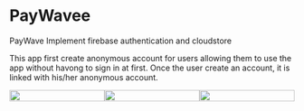 # PayWavee
PayWave Implement firebase authentication and cloudstore

This app first create anonymous account for users allowing them to use the app without havong to sign in at first.
Once the user create an account, it is linked with his/her anonymous account.

<div style="display:flex; width:100%;">
  <img src="https://user-images.githubusercontent.com/92781552/225153446-b717aa54-05ea-4664-933f-51118adf5ab3.jpeg" style="width:100%;" >
  <img src="https://user-images.githubusercontent.com/92781552/225153518-18b289d2-60f0-4f97-bb81-b1c4862f0f36.jpeg" style="width:100%;">
  <img src="https://user-images.githubusercontent.com/92781552/225153558-a78b8801-3654-4f83-8898-2e2b45e78501.jpeg" style="width:100%;">
</div>
